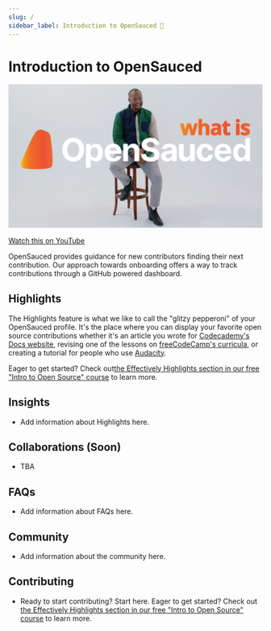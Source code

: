 ```yaml
---
slug: /
sidebar_label: Introduction to OpenSauced 🍕
---
```


# Introduction to OpenSauced

![Example banner](../static/img/what-is-opensauced-borderless.jpg)

[Watch this on YouTube](https://www.youtube.com/watch?v=h8gwrzis-dY&list=PLHyZ0Wz_A44XAE-6Gbd69pZLTdqWdwlBx&index=1&t=2s)

OpenSauced provides guidance for new contributors finding their next contribution. Our approach towards onboarding offers a way to track contributions through a GitHub powered dashboard.

## Highlights

The Highlights feature is what we like to call the "glitzy pepperoni" of your OpenSauced profile. It's the place where you can display your favorite open source contributions whether it's an article you wrote for [Codecademy's Docs website](https://www.codecademy.com/pages/contribute-docs), revising one of the lessons on [freeCodeCamp's curricula](https://contribute.freecodecamp.org/#/index?id=learning-platform), or creating a tutorial for people who use [Audacity](https://support.audacityteam.org/community/contributing/tutorials).

Eager to get started? Check out[the Effectively Highlights section in our free "Intro to Open Source" course](https://github.com/open-sauced/intro/blob/main/06-the-secret-sauce.md#effectively-highlight-your-contributions) to learn more.

## Insights

- Add information about Highlights here.
  
## Collaborations (Soon)

- TBA

## FAQs

- Add information about FAQs here.

## Community

- Add information about the community here.
  
## Contributing  

- Ready to start contributing? Start here.
Eager to get started? Check out [the Effectively Highlights section in our free "Intro to Open Source" course](https://github.com/open-sauced/intro/blob/main/06-the-secret-sauce.md#effectively-highlight-your-contributions) to learn more.

